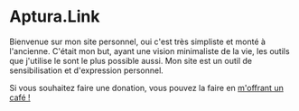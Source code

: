 # Aptura.Link

Bienvenue sur mon site personnel, oui c'est très simpliste et monté à l'ancienne. C'était mon but, ayant une vision minimaliste de la vie, les outils que j'utilise le sont le plus possible aussi. Mon site est un outil de sensibilisation et d'expression personnel.

Si vous souhaitez faire une donation, vous pouvez la faire en <a href="https://www.buymeacoffee.com/aptura" target="_blank">m'offrant un café !</a>
